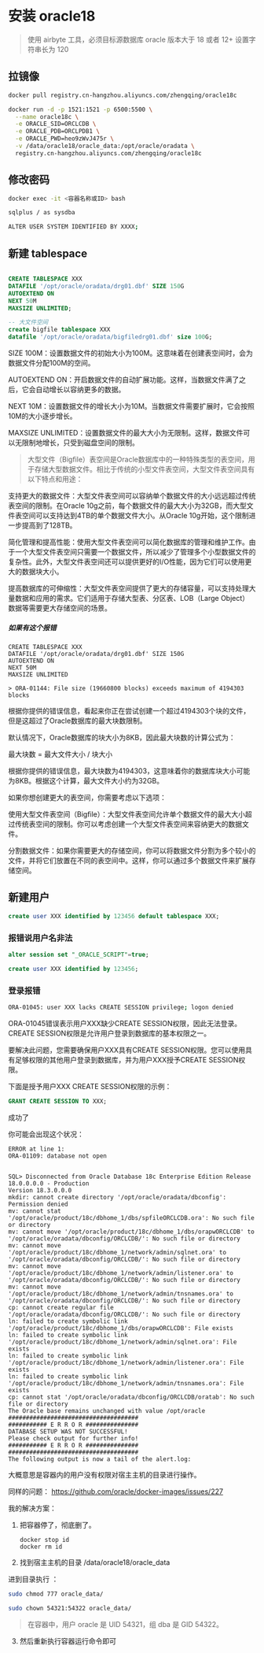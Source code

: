 # 安装 oracle18

> 使用 airbyte 工具，必须目标源数据库 oracle 版本大于 18 或者 12+ 设置字符串长为 120

## 拉镜像

```bash
docker pull registry.cn-hangzhou.aliyuncs.com/zhengqing/oracle18c

docker run -d -p 1521:1521 -p 6500:5500 \
  --name oracle18c \
  -e ORACLE_SID=ORCLCDB \
  -e ORACLE_PDB=ORCLPDB1 \
  -e ORACLE_PWD=heo9zWvJ475r \
  -v /data/oracle18/oracle_data:/opt/oracle/oradata \
  registry.cn-hangzhou.aliyuncs.com/zhengqing/oracle18c
```

## 修改密码

```bash
docker exec -it <容器名称或ID> bash

sqlplus / as sysdba

ALTER USER SYSTEM IDENTIFIED BY XXXX;
```

## 新建 tablespace

```sql

CREATE TABLESPACE XXX
DATAFILE '/opt/oracle/oradata/drg01.dbf' SIZE 150G
AUTOEXTEND ON
NEXT 50M
MAXSIZE UNLIMITED;

-- 大文件空间
create bigfile tablespace XXX
datafile '/opt/oracle/oradata/bigfiledrg01.dbf' size 100G;
```

SIZE 100M：设置数据文件的初始大小为100M。这意味着在创建表空间时，会为数据文件分配100M的空间。

AUTOEXTEND ON：开启数据文件的自动扩展功能。这样，当数据文件满了之后，它会自动增长以容纳更多的数据。

NEXT 10M：设置数据文件的增长大小为10M。当数据文件需要扩展时，它会按照10M的大小逐步增长。

MAXSIZE UNLIMITED：设置数据文件的最大大小为无限制。这样，数据文件可以无限制地增长，只受到磁盘空间的限制。

> 大型文件（Bigfile）表空间是Oracle数据库中的一种特殊类型的表空间，用于存储大型数据文件。相比于传统的小型文件表空间，大型文件表空间具有以下特点和用途：

支持更大的数据文件：大型文件表空间可以容纳单个数据文件的大小远远超过传统表空间的限制。在Oracle 10g之前，每个数据文件的最大大小为32GB，而大型文件表空间可以支持达到4TB的单个数据文件大小。从Oracle 10g开始，这个限制进一步提高到了128TB。

简化管理和提高性能：使用大型文件表空间可以简化数据库的管理和维护工作。由于一个大型文件表空间只需要一个数据文件，所以减少了管理多个小型数据文件的复杂性。此外，大型文件表空间还可以提供更好的I/O性能，因为它们可以使用更大的数据块大小。

提高数据库的可伸缩性：大型文件表空间提供了更大的存储容量，可以支持处理大量数据和应用的需求。它们适用于存储大型表、分区表、LOB（Large Object）数据等需要更大存储空间的场景。

##### 如果有这个报错

```
CREATE TABLESPACE XXX
DATAFILE '/opt/oracle/oradata/drg01.dbf' SIZE 150G
AUTOEXTEND ON
NEXT 50M
MAXSIZE UNLIMITED

> ORA-01144: File size (19660800 blocks) exceeds maximum of 4194303 blocks
```

根据你提供的错误信息，看起来你正在尝试创建一个超过4194303个块的文件，但是这超过了Oracle数据库的最大块数限制。

默认情况下，Oracle数据库的块大小为8KB，因此最大块数的计算公式为：

最大块数 = 最大文件大小 / 块大小

根据你提供的错误信息，最大块数为4194303，这意味着你的数据库块大小可能为8KB。根据这个计算，最大文件大小约为32GB。

如果你想创建更大的表空间，你需要考虑以下选项：

使用大型文件表空间（Bigfile）：大型文件表空间允许单个数据文件的最大大小超过传统表空间的限制。你可以考虑创建一个大型文件表空间来容纳更大的数据文件。

分割数据文件：如果你需要更大的存储空间，你可以将数据文件分割为多个较小的文件，并将它们放置在不同的表空间中。这样，你可以通过多个数据文件来扩展存储空间。

## 新建用户

```sql
create user XXX identified by 123456 default tablespace XXX;
```

### 报错说用户名非法

```sql
alter session set "_ORACLE_SCRIPT"=true;

create user XXX identified by 123456;
```

### 登录报错

```bash
ORA-01045: user XXX lacks CREATE SESSION privilege; logon denied
```

ORA-01045错误表示用户XXX缺少CREATE SESSION权限，因此无法登录。CREATE SESSION权限是允许用户登录到数据库的基本权限之一。

要解决此问题，您需要确保用户XXX具有CREATE SESSION权限。您可以使用具有足够权限的其他用户登录到数据库，并为用户XXX授予CREATE SESSION权限。

下面是授予用户XXX CREATE SESSION权限的示例：

```sql
GRANT CREATE SESSION TO XXX;
```

成功了

你可能会出现这个状况：

```
ERROR at line 1:
ORA-01109: database not open


SQL> Disconnected from Oracle Database 18c Enterprise Edition Release 18.0.0.0.0 - Production
Version 18.3.0.0.0
mkdir: cannot create directory '/opt/oracle/oradata/dbconfig': Permission denied
mv: cannot stat '/opt/oracle/product/18c/dbhome_1/dbs/spfileORCLCDB.ora': No such file or directory
mv: cannot move '/opt/oracle/product/18c/dbhome_1/dbs/orapwORCLCDB' to '/opt/oracle/oradata/dbconfig/ORCLCDB/': No such file or directory
mv: cannot move '/opt/oracle/product/18c/dbhome_1/network/admin/sqlnet.ora' to '/opt/oracle/oradata/dbconfig/ORCLCDB/': No such file or directory
mv: cannot move '/opt/oracle/product/18c/dbhome_1/network/admin/listener.ora' to '/opt/oracle/oradata/dbconfig/ORCLCDB/': No such file or directory
mv: cannot move '/opt/oracle/product/18c/dbhome_1/network/admin/tnsnames.ora' to '/opt/oracle/oradata/dbconfig/ORCLCDB/': No such file or directory
cp: cannot create regular file '/opt/oracle/oradata/dbconfig/ORCLCDB/': No such file or directory
ln: failed to create symbolic link '/opt/oracle/product/18c/dbhome_1/dbs/orapwORCLCDB': File exists
ln: failed to create symbolic link '/opt/oracle/product/18c/dbhome_1/network/admin/sqlnet.ora': File exists
ln: failed to create symbolic link '/opt/oracle/product/18c/dbhome_1/network/admin/listener.ora': File exists
ln: failed to create symbolic link '/opt/oracle/product/18c/dbhome_1/network/admin/tnsnames.ora': File exists
cp: cannot stat '/opt/oracle/oradata/dbconfig/ORCLCDB/oratab': No such file or directory
The Oracle base remains unchanged with value /opt/oracle
#####################################
########### E R R O R ###############
DATABASE SETUP WAS NOT SUCCESSFUL!
Please check output for further info!
########### E R R O R ###############
#####################################
The following output is now a tail of the alert.log:
```

大概意思是容器内的用户没有权限对宿主主机的目录进行操作。

同样的问题：
<https://github.com/oracle/docker-images/issues/227>

我的解决方案：

1. 把容器停了，彻底删了。

   ```
   docker stop id
   docker rm id
   ```

2. 找到宿主主机的目录
 /data/oracle18/oracle_data

 进到目录执行 ：

 ```bash
 sudo chmod 777 oracle_data/

 sudo chown 54321:54322 oracle_data/

 ```

> 在容器中，用户 oracle 是 UID 54321，组 dba 是 GID 54322。

 3. 然后重新执行容器运行命令即可

